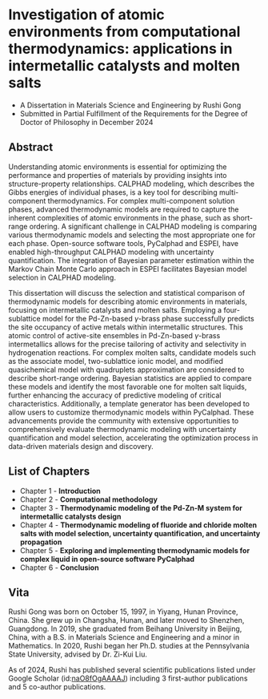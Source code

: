 # Investigation of atomic environments from computational thermodynamics: applications in intermetallic catalysts and molten salts

- A Dissertation in Materials Science and Engineering by Rushi Gong
- Submitted in Partial Fulfillment of the Requirements for the Degree of Doctor of Philosophy in December 2024

## Abstract

Understanding atomic environments is essential for optimizing the performance and properties of materials by providing insights into structure-property relationships. CALPHAD modeling, which describes the Gibbs energies of individual phases, is a key tool for describing multi-component thermodynamics. For complex multi-component solution phases, advanced thermodynamic models are required to capture the inherent complexities of atomic environments in the phase, such as short-range ordering. A significant challenge in CALPHAD modeling is comparing various thermodynamic models and selecting the most appropriate one for each phase. Open-source software tools, PyCalphad and ESPEI, have enabled high-throughput CALPHAD modeling with uncertainty quantification. The integration of Bayesian parameter estimation within the Markov Chain Monte Carlo approach in ESPEI facilitates Bayesian model selection in CALPHAD modeling. 

This dissertation will discuss the selection and statistical comparison of thermodynamic models for describing atomic environments in materials, focusing on intermetallic catalysts and molten salts. Employing a four-sublattice model for the Pd-Zn-based $\gamma$-brass phase successfully predicts the site occupancy of active metals within intermetallic structures. This atomic control of active-site ensembles in Pd-Zn-based $\gamma$-brass intermetallics allows for the precise tailoring of activity and selectivity in hydrogenation reactions. For complex molten salts, candidate models such as the associate model, two-sublattice ionic model, and modified quasichemical model with quadruplets approximation are considered to describe short-range ordering. Bayesian statistics are applied to compare these models and identify the most favorable one for molten salt liquids, further enhancing the accuracy of predictive modeling of critical characteristics. Additionally, a template generator has been developed to allow users to customize thermodynamic models within PyCalphad. These advancements provide the community with extensive opportunities to comprehensively evaluate thermodynamic modeling with uncertainty quantification and model selection, accelerating the optimization process in data-driven materials design and discovery.

## List of Chapters

- Chapter 1 - **Introduction**
- Chapter 2 - **Computational methodology**
- Chapter 3 - **Thermodynamic modeling of the Pd-Zn-M system for intermetallic catalysts design**
- Chapter 4 - **Thermodynamic modeling of fluoride and chloride molten salts with model selection, uncertainty quantification, and uncertainty propagation**
- Chapter 5 - **Exploring and implementing thermodynamic models for complex liquid in open-source software PyCalphad**
- Chapter 6 - **Conclusion**

## Vita 

Rushi Gong was born on October 15, 1997, in Yiyang, Hunan Province, China. She grew up in Changsha, Hunan, and later moved to Shenzhen, Guangdong. In 2019, she graduated from Beihang University in Beijing, China, with a B.S. in Materials Science and Engineering and a minor in Mathematics. In 2020, Rushi began her Ph.D. studies at the Pennsylvania State University, advised by Dr. Zi-Kui Liu.

As of 2024, Rushi has published several scientific publications listed under Google Scholar (id:[naO8fOgAAAAJ](https://scholar.google.com/citations?user=naO8fOgAAAAJ)) including 3 first-author publications and 5 co-author publications.

